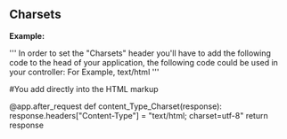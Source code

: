 
Charsets
-------

**Example:**

  '''
  In order to set the "Charsets" header you'll have to add the following code to the head of your application, the following code could be used in your controller: For Example, text/html
  '''

  #You add directly into the HTML markup
  <meta http-equiv="Content-Type" content="text/html; charset=utf-8">


  @app.after_request
  def content_Type_Charset(response):
      response.headers["Content-Type"] = "text/html; charset=utf-8"
      return response
